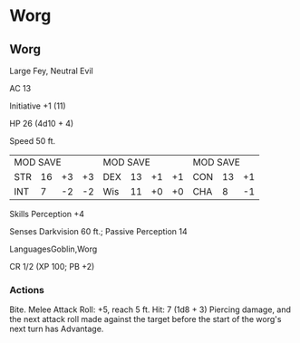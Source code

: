 # Worg

## Worg

Large Fey, Neutral Evil

AC 13

Initiative +1 (11)

HP 26 (4d10 + 4)

Speed 50 ft.

<table><tr><td colspan="4">MOD SAVE</td><td colspan="4">MOD SAVE</td><td colspan="3">MOD SAVE</td></tr><tr><td>STR</td><td>16</td><td>+3</td><td>+3</td><td>DEX</td><td>13</td><td>+1</td><td>+1</td><td>CON</td><td>13</td><td>+1</td></tr><tr><td>INT</td><td>7</td><td>-2</td><td>-2</td><td>Wis</td><td>11</td><td>+0</td><td>+0</td><td>CHA</td><td>8</td><td>-1</td></tr></table>

Skills Perception +4

Senses Darkvision 60 ft.; Passive Perception 14

LanguagesGoblin,Worg

CR 1/2 (XP 100; PB +2)

### Actions

Bite. Melee Attack Roll: +5, reach 5 ft. Hit: 7 (1d8 + 3) Piercing damage, and the next attack roll made against the target before the start of the worg's next turn has Advantage.

